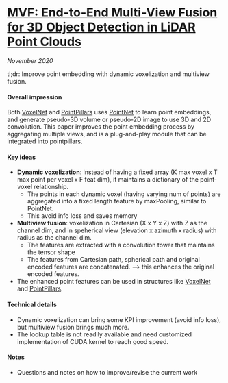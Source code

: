 # [MVF: End-to-End Multi-View Fusion for 3D Object Detection in LiDAR Point Clouds](https://arxiv.org/abs/1910.06528)

_November 2020_

tl;dr: Improve point embedding with dynamic voxelization and multiview fusion.

#### Overall impression
Both [VoxelNet](voxelnet.md) and [PointPillars](point_pillars.md) uses [PointNet](pointnet.md) to learn point embeddings, and generate pseudo-3D volume or pseudo-2D image to use 3D and 2D convolution. This paper improves the point embedding process by aggregating multiple views, and is a plug-and-play module that can be integrated into pointpillars. 

#### Key ideas
- **Dynamic voxelization**: instead of having a fixed array (K max voxel x T max point per voxel x F feat dim), it maintains a dictionary of the point-voxel relationship. 
	- The points in each dynamic voxel (having varying num of points) are aggregated into a fixed length feature by maxPooling, similar to PointNet. 
	- This avoid info loss and saves memory
- **Multiview fusion**: voxelization in Cartesian (X x Y x Z) with Z as the channel dim, and in speherical view (elevation x azimuth x radius) with radius as the channel dim. 
	- The features are extracted with a convolution tower that maintains the tensor shape
	- The features from Cartesian path, spherical path and original encoded features are concatenated. --> this enhances the original encoded features.
- The enhanced point features can be used in structures like [VoxelNet](voxelnet.md) and [PointPillars](point_pillars.md).

#### Technical details
- Dynamic voxelization can bring some KPI improvement (avoid info loss), but multiview fusion brings much more. 
- The lookup table is not readily available and need customized implementation of CUDA kernel to reach good speed. 

#### Notes
- Questions and notes on how to improve/revise the current work  

